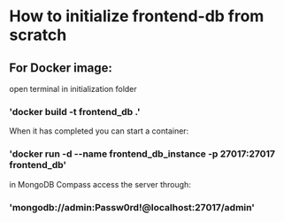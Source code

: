 # How to initialize frontend-db from scratch

## For Docker image:
open terminal in initialization folder

### 'docker build -t frontend_db .'

When it has completed you can start a container:

### 'docker run -d --name frontend_db_instance -p 27017:27017 frontend_db'

in MongoDB Compass access the server through:

### 'mongodb://admin:Passw0rd!@localhost:27017/admin'
